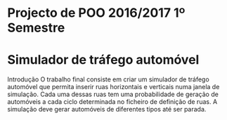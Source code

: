 # Projecto de POO 2016/2017 1º Semestre #
# Simulador de tráfego automóvel #

Introdução
O trabalho final consiste em criar um simulador de tráfego automóvel que permita inserir ruas horizontais e verticais numa janela de simulação. Cada uma dessas ruas tem uma probabilidade de geração de automóveis a cada ciclo determinada no ficheiro de definição de ruas. A simulação deve gerar automóveis de diferentes tipos até ser parada.